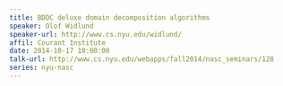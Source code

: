 ```yaml
---
title: BDDC deluxe domain decomposition algorithms
speaker: Olof Widlund
speaker-url: http://www.cs.nyu.edu/widlund/
affil: Courant Institute
date: 2014-10-17 10:00:00
talk-url: http://www.cs.nyu.edu/webapps/fall2014/nasc_seminars/128
series: nyu-nasc
---
```


